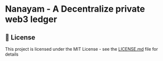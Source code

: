 # Nanayam - A Decentralize private web3 ledger

## 📄 License

This project is licensed under the MIT License - see the [LICENSE.md](LICENSE.md) file for details

